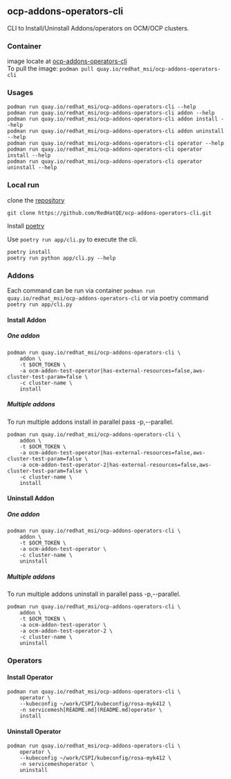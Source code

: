 ## ocp-addons-operators-cli
CLI to Install/Uninstall Addons/operators on OCM/OCP clusters.

### Container
image locate at [ocp-addons-operators-cli](https://quay.io/repository/redhat_msi/ocp-addons-operators-cli)  
To pull the image: `podman pull quay.io/redhat_msi/ocp-addons-operators-cli`

### Usages

```
podman run quay.io/redhat_msi/ocp-addons-operators-cli --help
podman run quay.io/redhat_msi/ocp-addons-operators-cli addon --help
podman run quay.io/redhat_msi/ocp-addons-operators-cli addon install --help
podman run quay.io/redhat_msi/ocp-addons-operators-cli addon uninstall --help
podman run quay.io/redhat_msi/ocp-addons-operators-cli operator --help
podman run quay.io/redhat_msi/ocp-addons-operators-cli operator install --help
podman run quay.io/redhat_msi/ocp-addons-operators-cli operator uninstall --help
```

### Local run

clone the [repository](https://github.com/RedHatQE/ocp-addons-operators-cli.git)

```
git clone https://github.com/RedHatQE/ocp-addons-operators-cli.git
```

Install [poetry](https://github.com/python-poetry/poetry)

Use `poetry run app/cli.py` to execute the cli.

```
poetry install
poetry run python app/cli.py --help
```


### Addons

Each command can be run via container `podman run quay.io/redhat_msi/ocp-addons-operators-cli` or via poetry command `poetry run app/cli.py`

#### Install Addon
##### One addon

```
podman run quay.io/redhat_msi/ocp-addons-operators-cli \
    addon \
    -t $OCM_TOKEN \
    -a ocm-addon-test-operator|has-external-resources=false,aws-cluster-test-param=false \
    -c cluster-name \
    install
```

##### Multiple addons

To run multiple addons install in parallel pass -p,--parallel.

```
podman run quay.io/redhat_msi/ocp-addons-operators-cli \
    addon \
    -t $OCM_TOKEN \
    -a ocm-addon-test-operator|has-external-resources=false,aws-cluster-test-param=false \
    -a ocm-addon-test-operator-2|has-external-resources=false,aws-cluster-test-param=false \
    -c cluster-name \
    install
```

#### Uninstall Addon
##### One addon

```
podman run quay.io/redhat_msi/ocp-addons-operators-cli \
    addon \
    -t $OCM_TOKEN \
    -a ocm-addon-test-operator \
    -c cluster-name \
    uninstall
```

##### Multiple addons

To run multiple addons uninstall in parallel pass -p,--parallel.

```
podman run quay.io/redhat_msi/ocp-addons-operators-cli \
    addon \
    -t $OCM_TOKEN \
    -a ocm-addon-test-operator \
    -a ocm-addon-test-operator-2 \
    -c cluster-name \
    uninstall
```

### Operators
#### Install Operator

```
podman run quay.io/redhat_msi/ocp-addons-operators-cli \
    operator \
    --kubeconfig ~/work/CSPI/kubeconfig/rosa-myk412 \
    -n servicemesh[README.md](README.md)operator \
    install
```

#### Uninstall Operator

```
podman run quay.io/redhat_msi/ocp-addons-operators-cli \
    operator \
    --kubeconfig ~/work/CSPI/kubeconfig/rosa-myk412 \
    -n servicemeshoperator \
    uninstall
```
